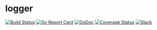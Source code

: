 # logger

[![Build Status](https://travis-ci.org/codelabs/gologger.svg?branch=master)](https://travis-ci.org/codelabs/gologger) [![Go Report Card](https://goreportcard.com/badge/github.com/codelabs/gologger)](https://goreportcard.com/report/github.com/codelabs/gologger) [![GoDoc](https://godoc.org/github.com/codelabs/gologger?status.svg)](https://godoc.org/github.com/codelabs/gologger) [![Coverage Status](https://coveralls.io/repos/github/codelabs/gologger/badge.svg?branch=integrations)](https://coveralls.io/github/codelabs/gologger?branch=integrations) [![Slack](https://img.shields.io/badge/slack-gologger-blue.svg)](https://codelabs-hq.slack.com/messages/gologger)
